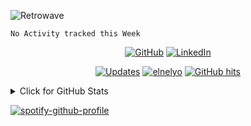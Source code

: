 ![Retrowave](./whale.gif)

<!--START_SECTION:waka-->
```text
No Activity tracked this Week
```
<!--END_SECTION:waka-->


<p align="center">
    <a href="https://github.com/elnelyo" target="_blank"><img alt="GitHub" src="https://img.shields.io/badge/-@elnelyo-181717?style=flat-square&logo=GitHub&logoColor=white"></a>
    <a href="https://www.linkedin.com/in/charlystern" target="_blank"><img alt="LinkedIn" src="https://img.shields.io/badge/-LinkedIn-0077B5?style=flat-square&logo=Linkedin&logoColor=white"></a>

</p>


<p align="center">
    <a href="https://github.com/elnelyo?tab=followers" target="_blank"><img alt="Updates" src="https://img.shields.io/badge/--000000?style=flat-square&logo=RSS&logoColor=white"></a>
    <a href="https://github.com/elnelyo" target="_blank"><img alt="elnelyo" src="https://badges.pufler.dev/visits/elnelyo/readme.md?logo=GitHub&label=visits&color=success&logoColor=white&style=flat-square"/></a>
    <!--<a href="https://github.com/alwinw" target="_blank"><img alt="profile hits" src="https://img.shields.io/jsdelivr/gh/hw/alwinw/alwinw?label=hits&style=flat-square"></a>-->
    <a href="https://github.com/elnelyo/readme.md" target="_blank"><img alt="GitHub hits" src="https://img.shields.io/github/last-commit/elnelyo/readme.md?label=profile%20updated&style=flat-square"></a>
</p>
<details>
  
<summary>Click for GitHub Stats</summary>
<p align="center">
    <img alt = "GitHub Stats" src="https://github-readme-stats.vercel.app/api?username=elnelyo&show_icons=true&hide=issues&icon_color=000000&hide_border=true&title_color=f314ff&text_color=555">
    <br>
    <img alt = "Top Language" src="https://github-readme-stats.vercel.app/api/top-langs/?username=elnelyo&hide=html,css&hide_border=true&title_color=f314ff&text_color=555"
</p>

</details>

  [![spotify-github-profile](https://spotify-github-profile.vercel.app/api/view?uid=1117231267&cover_image=true&theme=default)](https://github.com/kittinan/spotify-github-profile)
  

